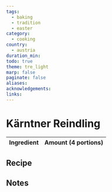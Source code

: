```yaml
---
tags:
  - baking
  - tradition
  - easter
category:
  - cooking
country:
  - austria
duration_min: 
todo: true
theme: tre_light
marp: false
paginate: false
aliases: 
acknowledgements: 
links:
---
```


# Kärntner Reindling

|Ingredient|Amount (4 portions)|
| :- | :- |


## Recipe

## Notes
